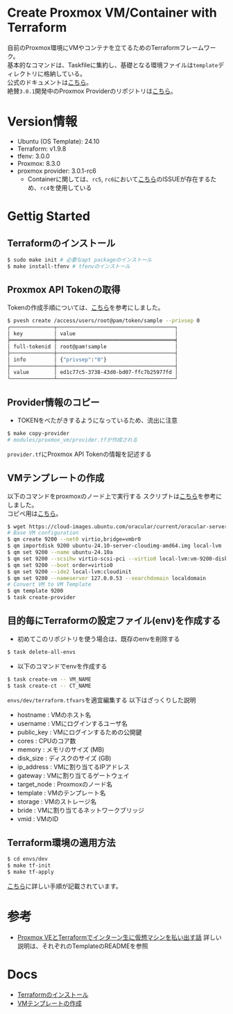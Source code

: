 # Create Proxmox VM/Container with Terraform

自前のProxmox環境にVMやコンテナを立てるためのTerraformフレームワーク。  
基本的なコマンドは、Taskfileに集約し、基礎となる環境ファイルは`template`ディレクトリに格納している。  
公式のドキュメントは[こちら](https://registry.terraform.io/providers/Telmate/proxmox/latest/docs/guides/cloud-init%2520getting%2520started)。  
絶賛`3.0.1`開発中のProxmox Providerのリポジトリは[こちら](https://github.com/Telmate/terraform-provider-proxmox)。

# Version情報

- Ubuntu (OS Template): 24.10
- Terraform: v1.9.8
- tfenv: 3.0.0
- Proxmox: 8.3.0
- proxmox provider: 3.0.1-rc6
  - Containerに関しては、`rc5`, `rc6`において[こちら](https://github.com/Telmate/terraform-provider-proxmox/issues/1172)のISSUEが存在するため、`rc4`を使用している
 
# Gettig Started

## Terraformのインストール

```sh
$ sudo make init # 必要なapt packageのインストール
$ make install-tfenv # tfenvのインストール
```

## Proxmox API Tokenの取得

Tokenの作成手順については、[こちら](https://qiita.com/ymbk990/items/bd3973d2b858eb86e334#api%E3%83%88%E3%83%BC%E3%82%AF%E3%83%B3%E3%81%AE%E5%8F%96%E5%BE%97)を参考にしました。

```sh
$ pvesh create /access/users/root@pam/token/sample --privsep 0
┌──────────────┬──────────────────────────────────────┐
│ key          │ value                                │
╞══════════════╪══════════════════════════════════════╡
│ full-tokenid │ root@pam!sample                      │
├──────────────┼──────────────────────────────────────┤
│ info         │ {"privsep":"0"}                      │
├──────────────┼──────────────────────────────────────┤
│ value        │ ed1c77c5-3738-43d0-bd07-ffc7b25977fd │
└──────────────┴──────────────────────────────────────┘
```

## Provider情報のコピー

- TOKENをべたがきするようになっているため、流出に注意

```sh
$ make copy-provider
# modules/proxmox_vm/provider.tfが作成される
```

`provider.tf`にProxmox API Tokenの情報を記述する

## VMテンプレートの作成

以下のコマンドをproxmoxのノード上で実行する
スクリプトは[こちら](https://qiita.com/ymbk990/items/bd3973d2b858eb86e334)を参考にしました。  
コピペ用は[こちら](./scripts/create-vm-template.sh)。

```bash
$ wget https://cloud-images.ubuntu.com/oracular/current/oracular-server-cloudimg-amd64.img -O ubuntu-24.10-server-cloudimg-amd64.img
# Base VM configuration
$ qm create 9200 --net0 virtio,bridge=vmbr0
$ qm importdisk 9200 ubuntu-24.10-server-cloudimg-amd64.img local-lvm
$ qm set 9200 --name ubuntu-24.10a
$ qm set 9200 --scsihw virtio-scsi-pci --virtio0 local-lvm:vm-9200-disk-0
$ qm set 9200 --boot order=virtio0
$ qm set 9200 --ide2 local-lvm:cloudinit
$ qm set 9200 --nameserver 127.0.0.53 --searchdomain localdomain
# Convert VM to VM Template
$ qm template 9200
$ task create-provider
```

## 目的毎にTerraformの設定ファイル(env)を作成する

- 初めてこのリポジトリを使う場合は、既存のenvを削除する

```sh
$ task delete-all-envs
```

- 以下のコマンドでenvを作成する

```bash
$ task create-vm -- VM_NAME
$ task create-ct -- CT_NAME
```

`envs/dev/terraform.tfvars`を適宜編集する
以下はざっくりした説明

- hostname : VMのホスト名
- username : VMにログインするユーザ名
- public_key : VMにログインするための公開鍵
- cores : CPUのコア数
- memory : メモリのサイズ (MB)
- disk_size : ディスクのサイズ (GB)
- ip_address : VMに割り当てるIPアドレス
- gateway : VMに割り当てるゲートウェイ
- target_node : Proxmoxのノード名
- template : VMのテンプレート名
- storage : VMのストレージ名
- bride : VMに割り当てるネットワークブリッジ
- vmid : VMのID

## Terraform環境の適用方法

```sh
$ cd envs/dev
$ make tf-init
$ make tf-apply
```

[こちら](./envs/example/README.md)に詳しい手順が記載されています。

# 参考

- [Proxmox VEとTerraformでインターン生に仮想マシンを払い出す話](https://qiita.com/ymbk990/items/bd3973d2b858eb86e334)
詳しい説明は、それぞれのTemplateのREADMEを参照

# Docs

- [Terraformのインストール](./docs/install_terraform.md)
- [VMテンプレートの作成](./docs/create_vm_template.md)
